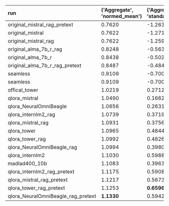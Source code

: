 | run                                | ('Aggregate', 'normed_mean')   | ('Aggregate', 'standard_mean')   | ('wmt23_en_zh', 'sacrebleu')   | ('wmt23_en_zh', 'chrf')   | ('wmt23_en_zh', 'meteor')   | ('wmt23_en_zh', 'comet22')   | ('wmt23_en_zh', 'normed_mean')   | ('wmt23_en_zh', 'standard_mean')   | ('wmt23_zh_en', 'sacrebleu')   | ('wmt23_zh_en', 'chrf')   | ('wmt23_zh_en', 'meteor')   | ('wmt23_zh_en', 'comet22')   | ('wmt23_zh_en', 'normed_mean')   | ('wmt23_zh_en', 'standard_mean')   | ('wmt23_en_ja', 'sacrebleu')   | ('wmt23_en_ja', 'chrf')   | ('wmt23_en_ja', 'meteor')   | ('wmt23_en_ja', 'comet22')   | ('wmt23_en_ja', 'normed_mean')   | ('wmt23_en_ja', 'standard_mean')   | ('wmt23_ja_en', 'sacrebleu')   | ('wmt23_ja_en', 'chrf')   | ('wmt23_ja_en', 'meteor')   | ('wmt23_ja_en', 'comet22')   | ('wmt23_ja_en', 'normed_mean')   | ('wmt23_ja_en', 'standard_mean')   |
|:-----------------------------------|:-------------------------------|:---------------------------------|:-------------------------------|:--------------------------|:----------------------------|:-----------------------------|:---------------------------------|:-----------------------------------|:-------------------------------|:--------------------------|:----------------------------|:-----------------------------|:---------------------------------|:-----------------------------------|:-------------------------------|:--------------------------|:----------------------------|:-----------------------------|:---------------------------------|:-----------------------------------|:-------------------------------|:--------------------------|:----------------------------|:-----------------------------|:---------------------------------|:-----------------------------------|
| original_mistral_rag_pretext       | 0.7620                         | -1.2639                          | 12.8287                        | 14.8571                   | 0.1192                      | 0.3837                       | 0.5828                           | -2.0508                            | 15.3569                        | 45.2511                   | 0.4229                      | 0.3963                       | 0.9073                           | -1.0758                            | 6.7042                         | 14.8779                   | 0.0444                      | 0.4159                       | 0.6721                           | -1.3300                            | 9.3102                         | 38.0327                   | 0.3825                      | 0.3834                       | 0.8861                           | -0.5990                            |
| original_mistral                   | 0.7622                         | -1.2717                          | 13.5795                        | 15.1314                   | 0.1235                      | 0.3811                       | 0.5950                           | -2.0118                            | 15.7075                        | 45.3716                   | 0.4242                      | 0.3968                       | 0.9132                           | -1.0097                            | 6.5439                         | 14.4922                   | 0.0497                      | 0.4146                       | 0.6826                           | -1.2946                            | 8.8418                         | 37.3060                   | 0.3575                      | 0.3832                       | 0.8579                           | -0.7707                            |
| original_mistral_rag               | 0.7622                         | -1.2593                          | 13.0464                        | 15.0785                   | 0.1205                      | 0.3839                       | 0.5881                           | -2.0277                            | 15.8123                        | 45.6875                   | 0.4247                      | 0.3959                       | 0.9159                           | -0.9698                            | 6.8025                         | 15.3123                   | 0.0454                      | 0.4154                       | 0.6825                           | -1.3006                            | 8.4550                         | 37.6006                   | 0.3754                      | 0.3817                       | 0.8625                           | -0.7392                            |
| original_alma_7b_r_rag             | 0.8248                         | -0.5635                          | 22.6383                        | 22.4112                   | 0.1315                      | **0.5427**                   | 0.8225                           | -0.3922                            | 17.0558                        | 41.8911                   | 0.3493                      | **0.4671**                   | 0.9126                           | -0.8180                            | 6.5345                         | 11.8260                   | 0.0477                      | 0.5282                       | 0.7035                           | -0.5515                            | 9.5909                         | 35.5959                   | 0.3341                      | **0.4055**                   | 0.8608                           | -0.4923                            |
| original_alma_7b_r                 | 0.8438                         | -0.5021                          | 26.8385                        | 27.0152                   | 0.1788                      | 0.4825                       | 0.9220                           | -0.2281                            | 20.2899                        | 48.0358                   | 0.4621                      | 0.4038                       | 1.0087                           | 0.1707                             | 2.3726                         | 4.3281                    | 0.0576                      | 0.4488                       | 0.5322                           | -1.4842                            | 11.1073                        | 38.1487                   | 0.3677                      | 0.3868                       | 0.9126                           | -0.4669                            |
| original_alma_7b_r_rag_pretext     | 0.8487                         | -0.4843                          | 25.3469                        | 24.5688                   | 0.1543                      | 0.5058                       | 0.8710                           | -0.3496                            | 18.2254                        | 43.7773                   | 0.3929                      | 0.4386                       | 0.9436                           | -0.5681                            | 5.9034                         | 11.1923                   | 0.0502                      | **0.5283**                   | 0.6934                           | -0.5704                            | 10.3277                        | 36.4520                   | 0.3538                      | 0.3985                       | 0.8869                           | -0.4491                            |
| seamless                           | 0.9109                         | -0.7002                          | 33.4903                        | 30.9603                   | 0.1790                      | 0.4709                       | 1.0000                           | 0.0051                             | 19.9649                        | 45.7009                   | 0.4396                      | 0.3972                       | 0.9757                           | -0.4338                            | 12.9026                        | 21.0278                   | 0.0425                      | 0.5118                       | 0.9013                           | -0.1316                            | 5.2327                         | 22.3017                   | 0.2158                      | 0.3334                       | 0.5803                           | -3.3062                            |
| seamless                           | 0.9109                         | -0.7002                          | 40.1063                        | 36.0116                   | 0.1835                      | 0.4688                       | 1.0975                           | 0.3656                             | 19.9649                        | 45.7009                   | 0.4396                      | 0.3972                       | 0.9757                           | -0.4338                            | 12.9026                        | 21.0278                   | 0.0425                      | 0.5118                       | 0.9013                           | -0.1316                            | 5.2327                         | 22.3017                   | 0.2158                      | 0.3334                       | 0.5803                           | -3.3062                            |
| offical_tower                      | 1.0219                         | 0.2712                           | 40.9315                        | 37.0723                   | **0.2593**                  | 0.4808                       | 1.2175                           | 0.9858                             | 23.1429                        | 49.1449                   | 0.4790                      | 0.4055                       | 1.0598                           | 0.7428                             | 8.7864                         | 13.0164                   | 0.0673                      | 0.4355                       | 0.7788                           | -0.8715                            | 14.9021                        | 40.6960                   | 0.4186                      | 0.3924                       | 1.0315                           | 0.2278                             |
| qlora_mistral                      | 1.0490                         | 0.1662                           | 32.5839                        | 30.3791                   | 0.1979                      | 0.4703                       | 1.0124                           | 0.0778                             | 20.2515                        | 46.2969                   | 0.4493                      | 0.4038                       | 0.9918                           | -0.1522                            | 16.1307                        | 24.3946                   | 0.0888                      | 0.4848                       | 1.1486                           | 0.5016                             | 15.4810                        | 40.0728                   | 0.4294                      | 0.3904                       | 1.0432                           | 0.2376                             |
| qlora_NeuralOmniBeagle             | 1.0656                         | 0.2631                           | 34.1788                        | 31.1764                   | 0.2135                      | 0.4722                       | 1.0526                           | 0.2588                             | 20.8599                        | 46.7334                   | 0.4506                      | 0.4035                       | 1.0021                           | -0.0339                            | 16.8635                        | 25.0875                   | 0.0833                      | 0.4863                       | 1.1513                           | 0.5001                             | 15.7247                        | 40.5043                   | 0.4390                      | 0.3910                       | 1.0566                           | 0.3274                             |
| qlora_internlm2_rag                | 1.0739                         | 0.3719                           | 36.6236                        | 33.0517                   | 0.2089                      | 0.4731                       | 1.0815                           | 0.3640                             | 22.5038                        | 48.8175                   | 0.4609                      | 0.4023                       | 1.0382                           | 0.4481                             | 17.6928                        | 25.4623                   | 0.0739                      | 0.4846                       | 1.1369                           | 0.4207                             | 15.0913                        | 40.3777                   | 0.4293                      | 0.3918                       | 1.0390                           | 0.2546                             |
| qlora_mistral_rag                  | 1.0931                         | 0.3756                           | 35.6202                        | 32.9598                   | 0.2097                      | 0.4712                       | 1.0729                           | 0.3259                             | 20.9317                        | 46.9736                   | 0.4551                      | 0.4035                       | 1.0068                           | 0.0386                             | 17.9651                        | 26.2855                   | 0.0944                      | 0.4847                       | 1.2240                           | 0.7188                             | 15.6427                        | 41.3578                   | 0.4527                      | 0.3909                       | 1.0686                           | 0.4191                             |
| qlora_tower                        | 1.0965                         | 0.4844                           | 37.2803                        | 34.3177                   | 0.2123                      | 0.4743                       | 1.1021                           | 0.4535                             | 22.5170                        | 48.1471                   | 0.4688                      | 0.4042                       | 1.0404                           | 0.4566                             | 16.7528                        | 24.7433                   | 0.0885                      | 0.4859                       | 1.1633                           | 0.5453                             | 16.3245                        | 41.6093                   | 0.4476                      | 0.3922                       | 1.0803                           | 0.4823                             |
| qlora_tower_rag                    | 1.0992                         | 0.4826                           | 37.9896                        | 34.6644                   | 0.2091                      | 0.4724                       | 1.1052                           | 0.4511                             | 22.6052                        | 48.4256                   | 0.4663                      | 0.4031                       | 1.0409                           | 0.4645                             | 17.4489                        | 25.4281                   | 0.0856                      | 0.4845                       | 1.1732                           | 0.5532                             | 16.0539                        | 41.7045                   | 0.4513                      | 0.3910                       | 1.0775                           | 0.4617                             |
| qlora_NeuralOmniBeagle_rag         | 1.0994                         | 0.3980                           | 36.4371                        | 32.9214                   | 0.2155                      | 0.4716                       | 1.0867                           | 0.3860                             | 21.2088                        | 46.5962                   | 0.4560                      | 0.4026                       | 1.0081                           | 0.0106                             | 18.6154                        | 26.7263                   | 0.0871                      | 0.4867                       | 1.2163                           | 0.6867                             | 16.2081                        | 41.8936                   | 0.4607                      | 0.3904                       | 1.0867                           | 0.5087                             |
| qlora_internlm2                    | 1.1030                         | 0.5988                           | 36.4865                        | 32.7707                   | 0.2135                      | 0.4773                       | 1.0863                           | 0.4080                             | 23.2702                        | **49.8208**               | **0.4876**                  | 0.4053                       | **1.0696**                       | **0.9035**                         | 17.2134                        | 25.3525                   | 0.0794                      | 0.4859                       | 1.1471                           | 0.4745                             | **17.4556**                    | 42.3955                   | 0.4544                      | 0.3912                       | 1.1092                           | 0.6093                             |
| madlad400_10b                      | 1.1083                         | 0.3963                           | **46.7983**                    | **42.5280**               | 0.2257                      | 0.4658                       | **1.2563**                       | **1.0112**                         | 20.6889                        | 45.8970                   | 0.4437                      | 0.4035                       | 0.9917                           | -0.2096                            | **20.2512**                    | **28.0128**               | 0.0430                      | 0.4964                       | 1.1111                           | 0.3296                             | 16.1251                        | 41.7136                   | 0.4420                      | 0.3922                       | 1.0740                           | 0.4539                             |
| qlora_internlm2_rag_pretext        | 1.1175                         | 0.5908                           | 37.7956                        | 34.5647                   | 0.2202                      | 0.4738                       | 1.1181                           | 0.5225                             | 22.9234                        | 48.9321                   | 0.4688                      | 0.4037                       | 1.0492                           | 0.5868                             | 18.3190                        | 26.3038                   | 0.0836                      | 0.4847                       | 1.1926                           | 0.6003                             | 16.7694                        | 43.1506                   | 0.4693                      | 0.3907                       | 1.1102                           | 0.6536                             |
| qlora_mistral_rag_pretext          | 1.1217                         | 0.5673                           | 36.2544                        | 33.4181                   | 0.2203                      | 0.4703                       | 1.0950                           | 0.4204                             | 21.6054                        | 48.0534                   | 0.4683                      | 0.4041                       | 1.0284                           | 0.3518                             | 18.2263                        | 26.6474                   | **0.0954**                  | 0.4855                       | 1.2369                           | 0.7616                             | 17.3077                        | 43.3310                   | **0.4782**                  | 0.3907                       | **1.1265**                       | 0.7352                             |
| qlora_tower_rag_pretext            | 1.1253                         | **0.6596**                       | 38.2228                        | 35.0766                   | 0.2137                      | 0.4729                       | 1.1167                           | 0.5036                             | **23.6004**                    | 49.1683                   | 0.4789                      | 0.4038                       | 1.0644                           | 0.7618                             | 17.6596                        | 25.7039                   | 0.0893                      | 0.4853                       | 1.1940                           | 0.6257                             | 17.2946                        | **43.3735**               | 0.4764                      | 0.3917                       | 1.1260                           | **0.7472**                         |
| qlora_NeuralOmniBeagle_rag_pretext | **1.1330**                     | 0.5942                           | 37.1470                        | 34.0451                   | 0.2283                      | 0.4710                       | 1.1178                           | 0.5205                             | 22.1654                        | 47.8825                   | 0.4657                      | 0.4022                       | 1.0318                           | 0.3349                             | 19.2274                        | 27.3534                   | 0.0940                      | 0.4860                       | **1.2586**                       | **0.8164**                         | 17.3697                        | 43.2671                   | 0.4729                      | 0.3902                       | 1.1236                           | 0.7051                             |